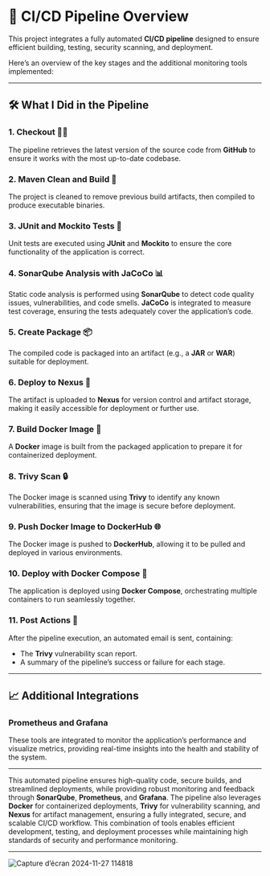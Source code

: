 # 🚀 **CI/CD Pipeline Overview**

This project integrates a fully automated **CI/CD pipeline** designed to ensure efficient building, testing, security scanning, and deployment.

Here’s an overview of the key stages and the additional monitoring tools implemented:

---

## 🛠 **What I Did in the Pipeline**

### 1. **Checkout** 🧑‍💻  
The pipeline retrieves the latest version of the source code from **GitHub** to ensure it works with the most up-to-date codebase.

### 2. **Maven Clean and Build** 🔨  
The project is cleaned to remove previous build artifacts, then compiled to produce executable binaries.

### 3. **JUnit and Mockito Tests** 🧪  
Unit tests are executed using **JUnit** and **Mockito** to ensure the core functionality of the application is correct.

### 4. **SonarQube Analysis with JaCoCo** 📊  
Static code analysis is performed using **SonarQube** to detect code quality issues, vulnerabilities, and code smells. **JaCoCo** is integrated to measure test coverage, ensuring the tests adequately cover the application’s code.

### 5. **Create Package** 📦  
The compiled code is packaged into an artifact (e.g., a **JAR** or **WAR**) suitable for deployment.

### 6. **Deploy to Nexus** 🚀  
The artifact is uploaded to **Nexus** for version control and artifact storage, making it easily accessible for deployment or further use.

### 7. **Build Docker Image** 🐳  
A **Docker** image is built from the packaged application to prepare it for containerized deployment.

### 8. **Trivy Scan** 🔒  
The Docker image is scanned using **Trivy** to identify any known vulnerabilities, ensuring that the image is secure before deployment.

### 9. **Push Docker Image to DockerHub** 🌐  
The Docker image is pushed to **DockerHub**, allowing it to be pulled and deployed in various environments.

### 10. **Deploy with Docker Compose** 🔧  
The application is deployed using **Docker Compose**, orchestrating multiple containers to run seamlessly together.

### 11. **Post Actions** 📧  
After the pipeline execution, an automated email is sent, containing:
- The **Trivy** vulnerability scan report.
- A summary of the pipeline’s success or failure for each stage.

---

## 📈 **Additional Integrations**

### **Prometheus and Grafana**  
These tools are integrated to monitor the application’s performance and visualize metrics, providing real-time insights into the health and stability of the system.

---

This automated pipeline ensures high-quality code, secure builds, and streamlined deployments, while providing robust monitoring and feedback through **SonarQube**, **Prometheus**, and **Grafana**. The pipeline also leverages **Docker** for containerized deployments, **Trivy** for vulnerability scanning, and **Nexus** for artifact management, ensuring a fully integrated, secure, and scalable CI/CD workflow. This combination of tools enables efficient development, testing, and deployment processes while maintaining high standards of security and performance monitoring.


---

![Capture d’écran 2024-11-27 114818](https://github.com/user-attachments/assets/3ed0ca31-af90-4e8a-96a5-3f06da5c91cc)

